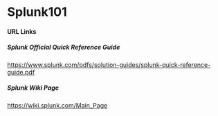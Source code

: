# Splunk101

#### URL Links
##### Splunk Official Quick Reference Guide

https://www.splunk.com/pdfs/solution-guides/splunk-quick-reference-guide.pdf

##### Splunk Wiki Page

https://wiki.splunk.com/Main_Page
